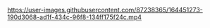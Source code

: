 https://user-images.githubusercontent.com/87238365/164451273-190d3068-ad1f-434c-96f8-134ff175f24c.mp4

